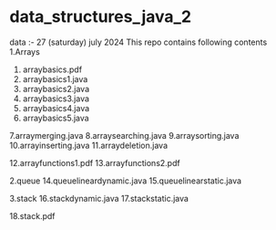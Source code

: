 # data_structures_java_2
data :- 27 (saturday) july 2024
This repo contains following contents 
1.Arrays
  1. arraybasics.pdf
  2. arraybasics1.java
  3. arraybasics2.java
  4. arraybasics3.java
  5. arraybasics4.java
  6. arraybasics5.java

  7.arraymerging.java
  8.arraysearching.java
  9.arraysorting.java
  10.arrayinserting.java
  11.arraydeletion.java

  12.arrayfunctions1.pdf
  13.arrayfunctions2.pdf

2.queue
  14.queuelineardynamic.java
  15.queuelinearstatic.java
     
3.stack
  16.stackdynamic.java
  17.stackstatic.java

  18.stack.pdf

